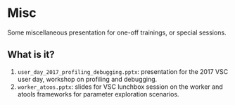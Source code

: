 # Misc
Some miscellaneous presentation for one-off trainings, or special sessions.

## What is it?
1. `user_day_2017_profiling_debugging.pptx`: presentation for the 2017
    VSC user day, workshop on profiling and debugging.
1. `worker_atoos.pptx`: slides for VSC lunchbox session on the worker and
    atools frameworks for parameter exploration scenarios.

